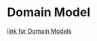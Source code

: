 # Domain Model

[link for Domain Models](https://docs.google.com/spreadsheets/d/1sZAUBGN1HGJFWcfxvb_TD7wZxqZSdN-Pk5sp47oY7Ak/edit?usp=sharing)
